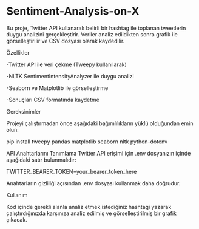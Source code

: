 # Sentiment-Analysis-on-X

Bu proje, Twitter API kullanarak belirli bir hashtag ile toplanan tweetlerin duygu analizini gerçekleştirir. Veriler analiz edildikten sonra grafik ile görselleştirilir ve CSV dosyası olarak kaydedilir.


Özellikler

-Twitter API ile veri çekme (Tweepy kullanılarak)

-NLTK SentimentIntensityAnalyzer ile duygu analizi

-Seaborn ve Matplotlib ile görselleştirme

-Sonuçları CSV formatında kaydetme


Gereksinimler

Projeyi çalıştırmadan önce aşağıdaki bağımlılıkların yüklü olduğundan emin olun:

pip install tweepy pandas matplotlib seaborn nltk python-dotenv


API Anahtarlarını Tanımlama
Twitter API erişimi için .env dosyanızın içinde aşağıdaki satır bulunmalıdır:

TWITTER_BEARER_TOKEN=your_bearer_token_here

Anahtarların gizliliği açısından .env dosyası kullanmak daha doğrudur.


Kullanım

Kod içinde gerekli alanla analiz etmek istediğiniz hashtagi yazarak çalıştırdığınızda karşınıza analiz edilmiş ve görselleştirilmiş bir grafik çıkacak.
